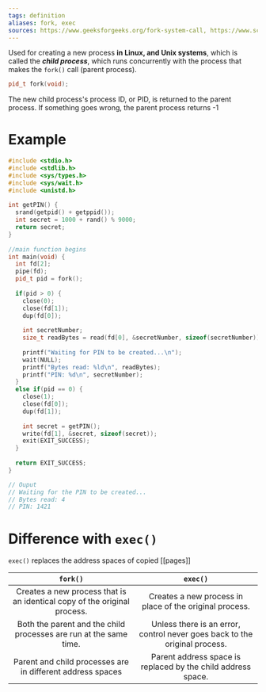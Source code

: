 ```yaml
---
tags: definition
aliases: fork, exec
sources: https://www.geeksforgeeks.org/fork-system-call, https://www.scaler.com/topics/fork-system-call/
---
```


Used for creating a new process **in Linux, and Unix systems**, which is called the _**child process**_, which runs concurrently with the process that makes the `fork()` call (parent process).

```cpp
pid_t fork(void);
```

The new child process's process ID, or PID, is returned to the parent process. 
If something goes wrong, the parent process returns -1

# Example
```cpp
#include <stdio.h>
#include <stdlib.h>
#include <sys/types.h>
#include <sys/wait.h>
#include <unistd.h>
 
int getPIN() {
  srand(getpid() + getppid());
  int secret = 1000 + rand() % 9000;
  return secret;
}
 
//main function begins
int main(void) {
  int fd[2];
  pipe(fd);
  pid_t pid = fork();
 
  if(pid > 0) {
    close(0);
    close(fd[1]);
    dup(fd[0]);
 
    int secretNumber;
    size_t readBytes = read(fd[0], &secretNumber, sizeof(secretNumber));
 
    printf("Waiting for PIN to be created...\n");
    wait(NULL);
    printf("Bytes read: %ld\n", readBytes);
    printf("PIN: %d\n", secretNumber);
  }
  else if(pid == 0) {
    close(1);
    close(fd[0]);
    dup(fd[1]);
 
    int secret = getPIN();
    write(fd[1], &secret, sizeof(secret));
    exit(EXIT_SUCCESS);
  }
 
  return EXIT_SUCCESS;
}

// Ouput
// Waiting for the PIN to be created...
// Bytes read: 4
// PIN: 1421

```



# Difference with `exec()`
`exec()` replaces the address spaces of copied [[pages]]


`fork()` | `exec()`
:-------: | :-------:
Creates a new process that is an identical copy of the original process. | Creates a new process in place of the original process.
Both the parent and the child processes are run at the same time. | Unless there is an error, control never goes back to the original process.
Parent and child processes are in different address spaces | Parent address space is replaced by the child address space.
